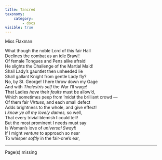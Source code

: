 ```yaml
---
title: Tancred
taxonomy:
    category:
        - docs
visible: true
---
```


<div class="author">Miss Flaxman</div>

What though the noble Lord of this fair Hall  
Declines the combat as an idle Brawl!  
Of female Tongues and Pens alike afraid  
He slights the Challenge of the Martial Maid!  
Shall Lady’s gauntlet then unheeded lie  
Shall gallant Knight from gentle Lady fly?  
No, by St. George! I here throw down my Gage  
And with *Thalestris self* the War I’ll wage!  
That Ladies *have* their *faults* must be allow’d,  
Which sometimes peep from ’midst the brilliant crowd —  
Of them fair *Virtues*, and each small defect  
Adds brightness to the whole, and give effect!  
*I know ye all my lovely dames,* so well,  
That every trivial blemish I could tell!  
But the most prominent I needs must say  
Is Woman’s love of *universal Sway!!*  
If I might *venture* to approach so near  
To whisper *softly* in the fair-one’s ear,  

---

<span class="red">Page(s) missing</span>